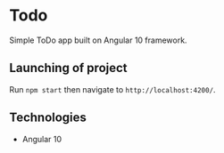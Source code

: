 
# Todo

Simple ToDo app built on Angular 10 framework.


## Launching of project

Run `npm start` then navigate to `http://localhost:4200/`.

## Technologies

 - Angular 10
